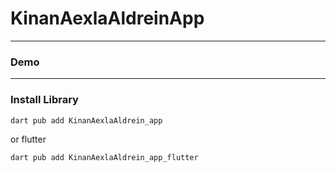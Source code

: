 # KinanAexlaAldreinApp


---

### Demo

---

### Install Library

```bash
dart pub add KinanAexlaAldrein_app
```

or flutter

```bash
dart pub add KinanAexlaAldrein_app_flutter
```
 